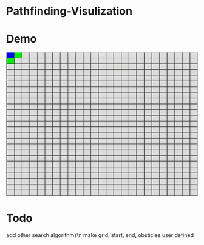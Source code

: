 # Pathfinding-Visulization

# Demo
![Pathfinding-Visulization](demo/demo.gif)

# Todo 
add other search algorithms\n
make grid, start, end, obsticles user defined
